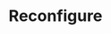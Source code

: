 ---
title: Reconfigure
menu:
  docs_{{ .version }}:
    identifier: mc-reconfigure
    name: Reconfigure
    parent: mc-memcached-guides
    weight: 46
menu_name: docs_{{ .version }}
---